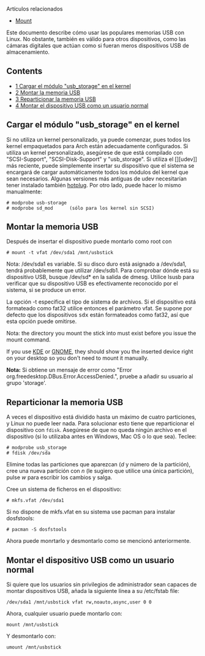 Artículos relacionados

*   [Mount](/index.php/Mount "Mount")

Este documento describe cómo usar las populares memorias USB con Linux. No obstante, también es válido para otros dispositivos, como las cámaras digitales que actúan como si fueran meros dispositivos USB de almacenamiento.

## Contents

*   [1 Cargar el módulo "usb_storage" en el kernel](#Cargar_el_módulo_"usb_storage"_en_el_kernel)
*   [2 Montar la memoria USB](#Montar_la_memoria_USB)
*   [3 Reparticionar la memoria USB](#Reparticionar_la_memoria_USB)
*   [4 Montar el dispositivo USB como un usuario normal](#Montar_el_dispositivo_USB_como_un_usuario_normal)

## Cargar el módulo "usb_storage" en el kernel

Si no utiliza un kernel personalizado, ya puede comenzar, pues todos los kernel empaquetados para Arch están adecuadamente configurados. Si utiliza un kernel personalizado, asegúrese de que está compilado con "SCSI-Support", "SCSI-Disk-Support" y "usb_storage". Si utiliza el [][udev]] más reciente, puede simplemente insertar su dispositivo que el sistema se encargará de cargar automáticamente todos los módulos del kernel que sean necesarios. Algunas versiones más antiguas de udev necesitarían tener instalado también [hotplug](/index.php?title=HotPlug&action=edit&redlink=1 "HotPlug (page does not exist)"). Por otro lado, puede hacer lo mismo manualmente:

```
# modprobe usb-storage
# modprobe sd_mod      (sólo para los kernel sin SCSI)

```

## Montar la memoria USB

Después de insertar el dispositivo puede montarlo como root con

```
# mount -t vfat /dev/sda1 /mnt/usbstick

```

Nota: /dev/sda1 es variable. Si su disco duro está asignado a /dev/sda1, tendrá probablemente que utilizar /dev/sdb1\. Para comprobar dónde está su dispositivo USB, busque /dev/sd* en la salida de dmesg. Utilice lsusb para verificar que su dispositivo USB es efectivamente reconocido por el sistema, si se produce un error.

La opción -t especifica el tipo de sistema de archivos. Si el dispositivo está formateado como fat32 utilice entonces el parámetro vfat. Se supone por defecto que los dispositivos <tt>sdx</tt> están formateados como fat32, así que esta opción puede omitirse.

Nota: the directory you mount the stick into must exist before you issue the mount command.

If you use [KDE](/index.php/KDE "KDE") or [GNOME](/index.php/GNOME_(Espa%C3%B1ol) "GNOME (Español)"), they should show you the inserted device right on your desktop so you don't need to mount it manually.

**Nota:** Si obtiene un mensaje de error como "Error org.freedesktop.DBus.Error.AccessDenied.", pruebe a añadir su usuario al grupo 'storage'.

## Reparticionar la memoria USB

A veces el dispositivo está dividido hasta un máximo de cuatro particiones, y Linux no puede leer nada. Para solucionar esto tiene que reparticionar el dispositivo con `fdisk`. Asegúrese de que no queda ningún archivo en el dispositivo (si lo utilizaba antes en Windows, Mac OS o lo que sea). Teclee:

```
# modprobe usb_storage
# fdisk /dev/sda

```

Elimine todas las particiones que aparezcan (*d* y número de la partición), cree una nueva partición con *n* (le sugiero que utilice una única partición), pulse *w* para escribir los cambios y salga.

Cree un sistema de ficheros en el dispositivo:

```
# mkfs.vfat /dev/sda1

```

Si no dispone de mkfs.vfat en su sistema use pacman para instalar dosfstools:

```
# pacman -S dosfstools

```

Ahora puede monrtarlo y desmontarlo como se mencionó anteriormente.

## Montar el dispositivo USB como un usuario normal

Si quiere que los usuarios sin privilegios de administrador sean capaces de montar dispositivos USB, añada la siguiente línea a su /etc/fstab file:

```
/dev/sda1 /mnt/usbstick vfat rw,noauto,async,user 0 0

```

Ahora, cualquier usuario puede montarlo con:

```
mount /mnt/usbstick

```

Y desmontarlo con:

```
umount /mnt/usbstick

```